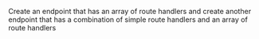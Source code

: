 Create an endpoint that has an array of route handlers and create another endpoint that has a combination of simple route handlers and an array of route handlers
